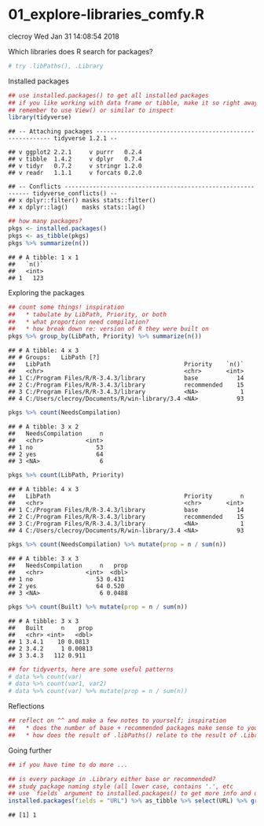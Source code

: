 01\_explore-libraries\_comfy.R
================
clecroy
Wed Jan 31 14:08:54 2018

Which libraries does R search for packages?

``` r
# try .libPaths(), .Library
```

Installed packages

``` r
## use installed.packages() to get all installed packages
## if you like working with data frame or tibble, make it so right away!
## remember to use View() or similar to inspect
library(tidyverse)
```

    ## -- Attaching packages --------------------------------------------------------- tidyverse 1.2.1 --

    ## v ggplot2 2.2.1     v purrr   0.2.4
    ## v tibble  1.4.2     v dplyr   0.7.4
    ## v tidyr   0.7.2     v stringr 1.2.0
    ## v readr   1.1.1     v forcats 0.2.0

    ## -- Conflicts ------------------------------------------------------------ tidyverse_conflicts() --
    ## x dplyr::filter() masks stats::filter()
    ## x dplyr::lag()    masks stats::lag()

``` r
## how many packages?
pkgs <- installed.packages()
pkgs <- as_tibble(pkgs)
pkgs %>% summarize(n())
```

    ## # A tibble: 1 x 1
    ##   `n()`
    ##   <int>
    ## 1   123

Exploring the packages

``` r
## count some things! inspiration
##   * tabulate by LibPath, Priority, or both
##   * what proportion need compilation?
##   * how break down re: version of R they were built on
pkgs %>% group_by(LibPath, Priority) %>% summarize(n())
```

    ## # A tibble: 4 x 3
    ## # Groups:   LibPath [?]
    ##   LibPath                                      Priority    `n()`
    ##   <chr>                                        <chr>       <int>
    ## 1 C:/Program Files/R/R-3.4.3/library           base           14
    ## 2 C:/Program Files/R/R-3.4.3/library           recommended    15
    ## 3 C:/Program Files/R/R-3.4.3/library           <NA>            1
    ## 4 C:/Users/clecroy/Documents/R/win-library/3.4 <NA>           93

``` r
pkgs %>% count(NeedsCompilation)
```

    ## # A tibble: 3 x 2
    ##   NeedsCompilation     n
    ##   <chr>            <int>
    ## 1 no                  53
    ## 2 yes                 64
    ## 3 <NA>                 6

``` r
pkgs %>% count(LibPath, Priority)
```

    ## # A tibble: 4 x 3
    ##   LibPath                                      Priority        n
    ##   <chr>                                        <chr>       <int>
    ## 1 C:/Program Files/R/R-3.4.3/library           base           14
    ## 2 C:/Program Files/R/R-3.4.3/library           recommended    15
    ## 3 C:/Program Files/R/R-3.4.3/library           <NA>            1
    ## 4 C:/Users/clecroy/Documents/R/win-library/3.4 <NA>           93

``` r
pkgs %>% count(NeedsCompilation) %>% mutate(prop = n / sum(n))
```

    ## # A tibble: 3 x 3
    ##   NeedsCompilation     n   prop
    ##   <chr>            <int>  <dbl>
    ## 1 no                  53 0.431 
    ## 2 yes                 64 0.520 
    ## 3 <NA>                 6 0.0488

``` r
pkgs %>% count(Built) %>% mutate(prop = n / sum(n))
```

    ## # A tibble: 3 x 3
    ##   Built     n    prop
    ##   <chr> <int>   <dbl>
    ## 1 3.4.1    10 0.0813 
    ## 2 3.4.2     1 0.00813
    ## 3 3.4.3   112 0.911

``` r
## for tidyverts, here are some useful patterns
# data %>% count(var)
# data %>% count(var1, var2)
# data %>% count(var) %>% mutate(prop = n / sum(n))
```

Reflections

``` r
## reflect on ^^ and make a few notes to yourself; inspiration
##   * does the number of base + recommended packages make sense to you?
##   * how does the result of .libPaths() relate to the result of .Library?
```

Going further

``` r
## if you have time to do more ...

## is every package in .Library either base or recommended?
## study package naming style (all lower case, contains '.', etc
## use `fields` argument to installed.packages() to get more info and use it!
installed.packages(fields = "URL") %>% as_tibble %>% select(URL) %>% grep(pattern = "github")
```

    ## [1] 1
